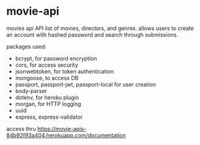 # movie-api
movies api
API list of movies, directors, and genres. allows users to create an account with hashed password and search through submissions.

packages used:
- bcrypt, for password encryption
- cors, for access security 
- jsonwebtoken, for token authentication 
- mongoose, to access DB
- passport, passport-jwt, passport-local for user creation
- body-parser
- dotenv, for heroku plugin
- morgan, for HTTP logging
- uuid
- express, express-validator

access thru https://movie-apis-84b92f93a404.herokuapp.com/documentation
